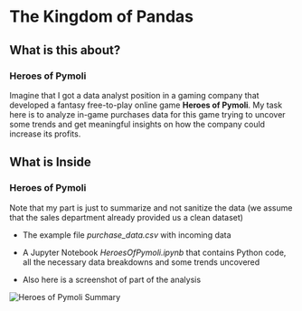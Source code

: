 # The Kingdom of Pandas

## What is this about?

### Heroes of Pymoli

Imagine that I got a data analyst position in a gaming company that developed a fantasy free-to-play online game **Heroes of Pymoli**. My task here is to analyze in-game purchases data for this game trying to uncover some trends and get meaningful insights on how the company could increase its profits.

## What is Inside

### Heroes of Pymoli

Note that my part is just to summarize and not sanitize the data (we assume that the sales department already provided us a clean dataset)

- The example file *purchase_data.csv* with incoming data
  
- A Jupyter Notebook *HeroesOfPymoli.ipynb* that contains Python code, all the necessary data breakdowns and some trends uncovered

- Also here is a screenshot of part of the analysis

![Heroes of Pymoli Summary](Screenshots/HerioesOfPymoli.png)